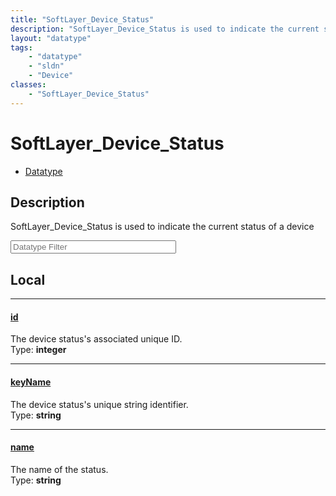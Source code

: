 ```yaml
---
title: "SoftLayer_Device_Status"
description: "SoftLayer_Device_Status is used to indicate the current status of a device"
layout: "datatype"
tags:
    - "datatype"
    - "sldn"
    - "Device"
classes:
    - "SoftLayer_Device_Status"
---
```


# SoftLayer_Device_Status
<div id='service-datatype'>
    <ul id='sldn-reference-tabs'>
        <li id='datatype'> <a href='/reference/datatypes/SoftLayer_Device_Status' >Datatype</a></li>
    </ul>
</div>

## Description 


SoftLayer_Device_Status is used to indicate the current status of a device 





<!-- Filer BEGIN -->
<div class="view-filters">
        <div class="clearfix">
            <div class="search-input-box">
                <input placeholder="Datatype Filter" onkeyup="titleSearch(inputId='prop-input', divId='properties', elementClass='prop-row')" 
                    type="text" id="prop-input" value="" size="30" maxlength="128" class="form-text">
            </div>
        </div>
</div>
<!-- Filer END -->

<div id="properties" class="content">
<div id="localProperties" class="prop-content" >

## Local
<div class="prop-row">

-----
[id]: #id
#### [id]
The device status's associated unique ID.   
<span class="type-label">Type: </span>**integer**  



</div>
<div class="prop-row">

-----
[keyName]: #keyname
#### [keyName]
The device status's unique string identifier.   
<span class="type-label">Type: </span>**string**  



</div>
<div class="prop-row">

-----
[name]: #name
#### [name]
The name of the status.   
<span class="type-label">Type: </span>**string**  



</div>
</div>
<!-- LOCAL PROPERTY END -->

</div>


